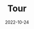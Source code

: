 ---
title: Tour
date: 2022-10-24

type: landing

sections:
  - block: slider
    content:
      slides:
        - title: Welcome to CSC Lab
          content: Take a look at what we're working on...
          align: center
          background:
            image:
              filename: coders.jpg
              filters:
                brightness: 0.7
            position: right
            color: '#666'
        - title: Research Areas ⚡️
          content: 'Complex Systems Modeling, Analysis and Control'
          align: left
          background:
            image:
              filename: contact.jpg
              filters:
                brightness: 0.7
            position: center
            color: '#555'
        - title: Join Us 🌎
          content: 'We welcome outstanding graduate students to join our team'
          align: right
          background:
            image:
              filename: welcome.jpg
              filters:
                brightness: 0.5
            position: center
            color: '#333'
    design:
      slide_height: ''
      is_fullscreen: true
      loop: false
      interval: 2000
--- 